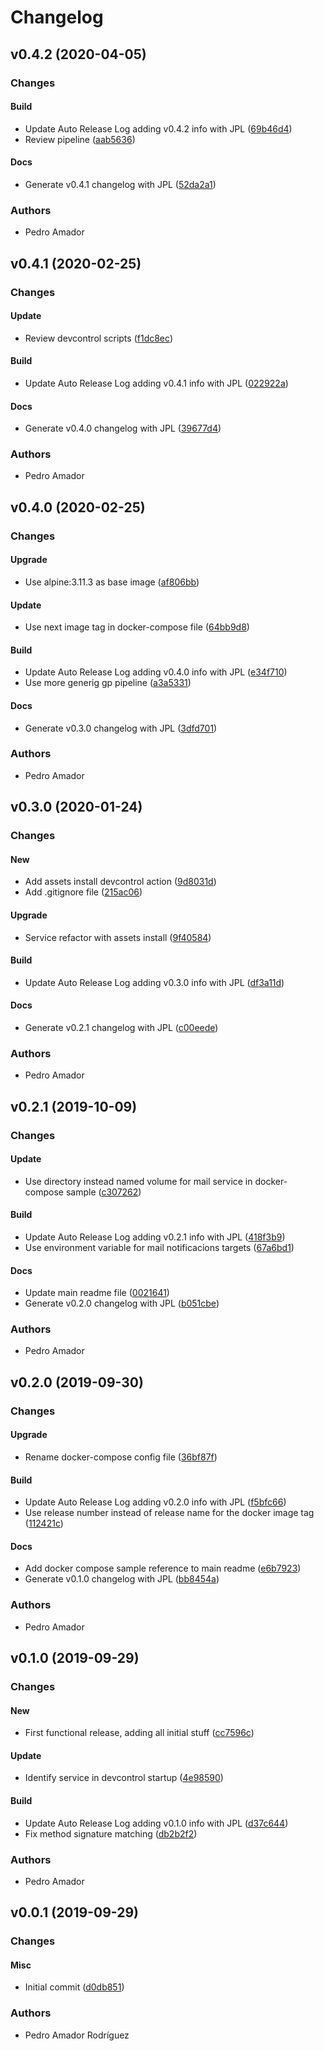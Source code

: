 # Changelog

## v0.4.2 (2020-04-05)

### Changes

#### Build

* Update Auto Release Log adding v0.4.2 info with JPL ([69b46d4](https://github.com/teecke/gp-mail/commit/69b46d4))
* Review pipeline ([aab5636](https://github.com/teecke/gp-mail/commit/aab5636))

#### Docs

* Generate v0.4.1 changelog with JPL ([52da2a1](https://github.com/teecke/gp-mail/commit/52da2a1))

### Authors

* Pedro Amador

## v0.4.1 (2020-02-25)

### Changes

#### Update

* Review devcontrol scripts ([f1dc8ec](https://github.com/teecke/gp-mail/commit/f1dc8ec))

#### Build

* Update Auto Release Log adding v0.4.1 info with JPL ([022922a](https://github.com/teecke/gp-mail/commit/022922a))

#### Docs

* Generate v0.4.0 changelog with JPL ([39677d4](https://github.com/teecke/gp-mail/commit/39677d4))

### Authors

* Pedro Amador

## v0.4.0 (2020-02-25)

### Changes

#### Upgrade

* Use alpine:3.11.3 as base image ([af806bb](https://github.com/teecke/gp-mail/commit/af806bb))

#### Update

* Use next image tag in docker-compose file ([64bb9d8](https://github.com/teecke/gp-mail/commit/64bb9d8))

#### Build

* Update Auto Release Log adding v0.4.0 info with JPL ([e34f710](https://github.com/teecke/gp-mail/commit/e34f710))
* Use more generig gp pipeline ([a3a5331](https://github.com/teecke/gp-mail/commit/a3a5331))

#### Docs

* Generate v0.3.0 changelog with JPL ([3dfd701](https://github.com/teecke/gp-mail/commit/3dfd701))

### Authors

* Pedro Amador

## v0.3.0 (2020-01-24)

### Changes

#### New

* Add assets install devcontrol action ([9d8031d](https://github.com/teecke/gp-mail/commit/9d8031d))
* Add .gitignore file ([215ac06](https://github.com/teecke/gp-mail/commit/215ac06))

#### Upgrade

* Service refactor with assets install ([9f40584](https://github.com/teecke/gp-mail/commit/9f40584))

#### Build

* Update Auto Release Log adding v0.3.0 info with JPL ([df3a11d](https://github.com/teecke/gp-mail/commit/df3a11d))

#### Docs

* Generate v0.2.1 changelog with JPL ([c00eede](https://github.com/teecke/gp-mail/commit/c00eede))

### Authors

* Pedro Amador

## v0.2.1 (2019-10-09)

### Changes

#### Update

* Use directory instead named volume for mail service in docker-compose sample ([c307262](https://github.com/teecke/gp-mail/commit/c307262))

#### Build

* Update Auto Release Log adding v0.2.1 info with JPL ([418f3b9](https://github.com/teecke/gp-mail/commit/418f3b9))
* Use environment variable for mail notificacions targets ([67a6bd1](https://github.com/teecke/gp-mail/commit/67a6bd1))

#### Docs

* Update main readme file ([0021641](https://github.com/teecke/gp-mail/commit/0021641))
* Generate v0.2.0 changelog with JPL ([b051cbe](https://github.com/teecke/gp-mail/commit/b051cbe))

### Authors

* Pedro Amador

## v0.2.0 (2019-09-30)

### Changes

#### Upgrade

* Rename docker-compose config file ([36bf87f](https://github.com/teecke/gp-mail/commit/36bf87f))

#### Build

* Update Auto Release Log adding v0.2.0 info with JPL ([f5bfc66](https://github.com/teecke/gp-mail/commit/f5bfc66))
* Use release number instead of release name for the docker image tag ([112421c](https://github.com/teecke/gp-mail/commit/112421c))

#### Docs

* Add docker compose sample reference to main readme ([e6b7923](https://github.com/teecke/gp-mail/commit/e6b7923))
* Generate v0.1.0 changelog with JPL ([bb8454a](https://github.com/teecke/gp-mail/commit/bb8454a))

### Authors

* Pedro Amador

## v0.1.0 (2019-09-29)

### Changes

#### New

* First functional release, adding all initial stuff ([cc7596c](https://github.com/teecke/gp-mail/commit/cc7596c))

#### Update

* Identify service in devcontrol startup ([4e98590](https://github.com/teecke/gp-mail/commit/4e98590))

#### Build

* Update Auto Release Log adding v0.1.0 info with JPL ([d37c644](https://github.com/teecke/gp-mail/commit/d37c644))
* Fix method signature matching ([db2b2f2](https://github.com/teecke/gp-mail/commit/db2b2f2))

### Authors

* Pedro Amador

## v0.0.1 (2019-09-29)

### Changes

#### Misc

* Initial commit ([d0db851](https://github.com/teecke/gp-mail/commit/d0db851))

### Authors

* Pedro Amador Rodríguez

